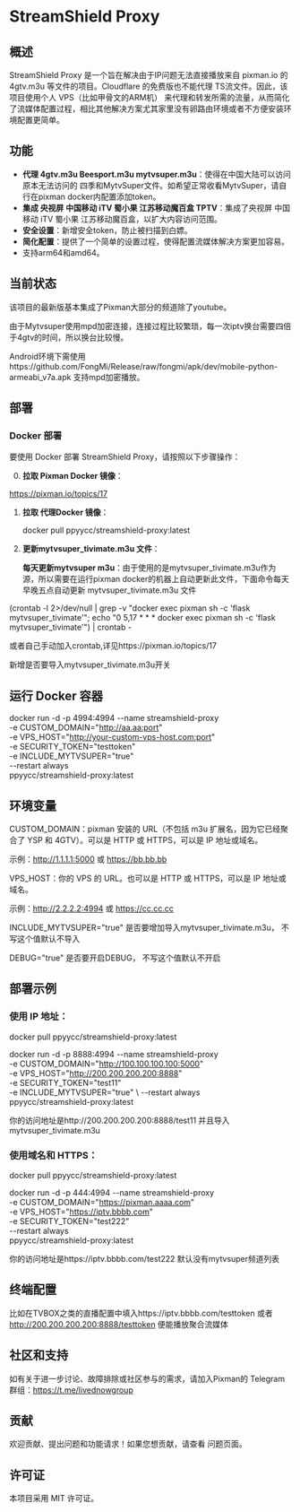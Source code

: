 # StreamShield Proxy

## 概述

StreamShield Proxy 是一个旨在解决由于IP问题无法直接播放来自 pixman.io 的 4gtv.m3u 等文件的项目。Cloudflare 的免费版也不能代理 TS流文件。因此，该项目使用个人 VPS（比如甲骨文的ARM机） 来代理和转发所需的流量，从而简化了流媒体配置过程，相比其他解决方案尤其家里没有卵路由环境或者不方便安装环境配置更简单。

## 功能

- **代理 4gtv.m3u Beesport.m3u mytvsuper.m3u**：使得在中国大陆可以访问原本无法访问的 四季和MytvSuper文件。如希望正常收看MytvSuper，请自行在pixman docker内配置添加token。
- **集成 央视屏 中国移动 iTV 蜀小果 江苏移动魔百盒 TPTV**：集成了央视屏 中国移动 iTV 蜀小果 江苏移动魔百盒，以扩大内容访问范围。
- **安全设置**：新增安全token，防止被扫描到白嫖。
- **简化配置**：提供了一个简单的设置过程，使得配置流媒体解决方案更加容易。
- 支持arm64和amd64。


## 当前状态

该项目的最新版基本集成了Pixman大部分的频道除了youtube。

由于Mytvsuper使用mpd加密连接，连接过程比较繁琐，每一次iptv换台需要四倍于4gtv的时间，所以换台比较慢。

Android环境下需使用https://github.com/FongMi/Release/raw/fongmi/apk/dev/mobile-python-armeabi_v7a.apk 支持mpd加密播放。

## 部署

### Docker 部署

要使用 Docker 部署 StreamShield Proxy，请按照以下步骤操作：

0. **拉取 Pixman Docker 镜像**：

https://pixman.io/topics/17

1. **拉取 代理Docker 镜像**：

   docker pull ppyycc/streamshield-proxy:latest

2. **更新mytvsuper_tivimate.m3u 文件**：

   **每天更新mytvsuper m3u**：由于使用的是mytvsuper_tivimate.m3u作为源，所以需要在运行pixman docker的机器上自动更新此文件，下面命令每天早晚五点自动更新 mytvsuper_tivimate.m3u 文件
 
  (crontab -l 2>/dev/null | grep -v "docker exec pixman sh -c 'flask mytvsuper_tivimate'"; echo "0 5,17 * * * docker exec pixman sh -c 'flask mytvsuper_tivimate'") | crontab -

或者自己手动加入crontab,详见https://pixman.io/topics/17

  新增是否要导入mytvsuper_tivimate.m3u开关

## 运行 Docker 容器

docker run -d -p 4994:4994 --name streamshield-proxy \
-e CUSTOM_DOMAIN="http://aa.aa:port" \
-e VPS_HOST="http://your-custom-vps-host.com:port" \
-e SECURITY_TOKEN="testtoken" \
-e INCLUDE_MYTVSUPER="true" \
--restart always \
ppyycc/streamshield-proxy:latest

## 环境变量


CUSTOM_DOMAIN：pixman 安装的 URL（不包括 m3u 扩展名，因为它已经聚合了 YSP 和 4GTV）。可以是 HTTP 或 HTTPS，可以是 IP 地址或域名。

示例：http://1.1.1.1:5000 或 https://bb.bb.bb



VPS_HOST：你的 VPS 的 URL。也可以是 HTTP 或 HTTPS，可以是 IP 地址或域名。

示例：http://2.2.2.2:4994 或 https://cc.cc.cc

INCLUDE_MYTVSUPER="true" 是否要增加导入mytvsuper_tivimate.m3u， 不写这个值默认不导入


DEBUG="true"  是否要开启DEBUG， 不写这个值默认不开启

## 部署示例


### 使用 IP 地址：
docker pull ppyycc/streamshield-proxy:latest

docker run -d -p 8888:4994 --name streamshield-proxy \
-e CUSTOM_DOMAIN="http://100.100.100.100:5000" \
-e VPS_HOST="http://200.200.200.200:8888" \
-e SECURITY_TOKEN="test11" \
-e INCLUDE_MYTVSUPER="true" \ 
--restart always \
ppyycc/streamshield-proxy:latest

你的访问地址是http://200.200.200.200:8888/test11 并且导入mytvsuper_tivimate.m3u

### 使用域名和 HTTPS：
docker pull ppyycc/streamshield-proxy:latest

docker run -d -p 444:4994 --name streamshield-proxy \
-e CUSTOM_DOMAIN="https://pixman.aaaa.com" \
-e VPS_HOST="https://iptv.bbbb.com" \
-e SECURITY_TOKEN="test222" \
--restart always \
ppyycc/streamshield-proxy:latest

你的访问地址是https://iptv.bbbb.com/test222 默认没有mytvsuper频道列表

## 终端配置

比如在TVBOX之类的直播配置中填入https://iptv.bbbb.com/testtoken 或者 http://200.200.200.200:8888/testtoken 便能播放聚合流媒体

## 社区和支持

如有关于进一步讨论、故障排除或社区参与的需求，请加入Pixman的 Telegram 群组：https://t.me/livednowgroup


## 贡献

欢迎贡献、提出问题和功能请求！如果您想贡献，请查看 问题页面。


## 许可证

本项目采用 MIT 许可证。
```
